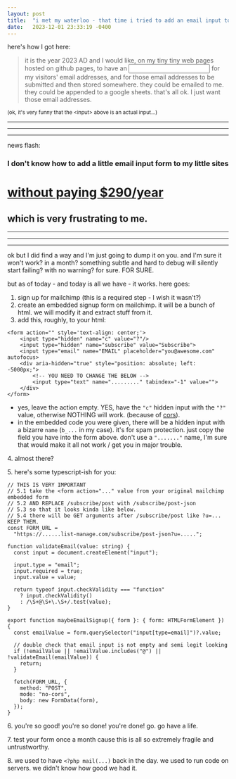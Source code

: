 ```yaml
---
layout: post
title:  "i met my waterloo - that time i tried to add an email input to my site"
date:   2023-12-01 23:33:19 -0400
---
```


here's how I got here:

> it is the year 2023 AD and I would like, on my tiny tiny web pages hosted on github pages, to have an <input> for my visitors' email addresses, and for those email addresses to be submitted and then stored somewhere. they could be emailed to me. they could be appended to a google sheets. that's all ok. I just want those email addresses.

<small>(ok, it's very funny that the &lt;input&gt; above is an actual input...)</small>

---
---
---

news flash:

### I don't know how to add a little email input form to my little sites

# [without paying $290/year](https://tally.so/pricing)

## which is very frustrating to me.

---
---
---

ok but I did find a way and I'm just going to dump it on you. and I'm sure it won't work? in a month? something subtle and hard to debug will silently start failing? with no warning? for sure. FOR SURE.

but as of today - and today is all we have - it works. here goes:

1. sign up for mailchimp (this is a required step - I wish it wasn't?)
2. create an embedded signup form on mailchimp. it will be a bunch of html. we will modify it and extract stuff from it.
3. add this, roughly, to your html:

```
<form action="" style='text-align: center;'>
    <input type="hidden" name="c" value="?"/>
    <input type="hidden" name="subscribe" value="Subscribe">
    <input type="email" name="EMAIL" placeholder="you@awesome.com" autofocus>
    <div aria-hidden="true" style="position: absolute; left: -5000px;">
        <!-- YOU NEED TO CHANGE THE BELOW -->
        <input type="text" name="........." tabindex="-1" value="">
    </div>
</form>
```

  - yes, leave the action empty. YES, have the `"c"` hidden input with the `"?"` value, otherwise NOTHING will work. (because of [cors](https://stackoverflow.com/a/70997063)).
  - in the embedded code you were given, there will be a hidden input with a bizarre `name` (`b_...` in my case). it's for spam protection. just copy the field you have into the form above. don't use a `"......."` name, I'm sure that would make it all not work / get you in major trouble.

4\. almost there?

5\. here's some typescript-ish for you:

```
// THIS IS VERY IMPORTANT
// 5.1 take the <form action="..." value from your original mailchimp embedded form
// 5.2 AND REPLACE /subscribe/post with /subscribe/post-json 
// 5.3 so that it looks kinda like below.
// 5.4 there will be GET arguments after /subscribe/post like ?u=... KEEP THEM.
const FORM_URL =
  "https://......list-manage.com/subscribe/post-json?u=.....";

function validateEmail(value: string) {
  const input = document.createElement("input");

  input.type = "email";
  input.required = true;
  input.value = value;

  return typeof input.checkValidity === "function"
    ? input.checkValidity()
    : /\S+@\S+\.\S+/.test(value);
}

export function maybeEmailSignup({ form }: { form: HTMLFormElement }) {
  const emailValue = form.querySelector("input[type=email]")?.value;

  // double check that email input is not empty and semi legit looking
  if (!emailValue || !emailValue.includes("@") || !validateEmail(emailValue)) {
    return;
  }

  fetch(FORM_URL, {
    method: "POST",
    mode: "no-cors",
    body: new FormData(form),
  });
}
```

6\. you're so good! you're so done! you're done! go. go have a life.

7\. test your form once a month cause this is all so extremely fragile and untrustworthy.

8\. we used to have `<?php mail(...)` back in the day. we used to run code on servers. we didn't know how good we had it.
